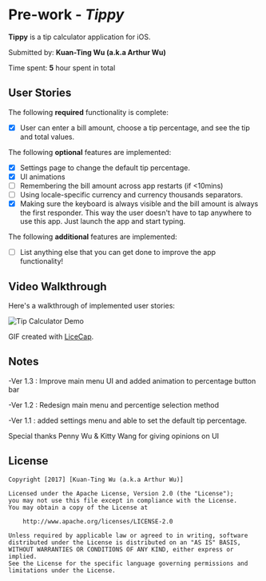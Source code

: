 # Pre-work - *Tippy*

**Tippy** is a tip calculator application for iOS.

Submitted by: **Kuan-Ting Wu (a.k.a Arthur Wu)**

Time spent: **5** hour spent in total

## User Stories

The following **required** functionality is complete:

* [X] User can enter a bill amount, choose a tip percentage, and see the tip and total values.

The following **optional** features are implemented:
* [X] Settings page to change the default tip percentage.
* [X] UI animations
* [ ] Remembering the bill amount across app restarts (if <10mins)
* [ ] Using locale-specific currency and currency thousands separators.
* [X] Making sure the keyboard is always visible and the bill amount is always the first responder. This way the user doesn't have to tap anywhere to use this app. Just launch the app and start typing.

The following **additional** features are implemented:

- [ ] List anything else that you can get done to improve the app functionality!

## Video Walkthrough 

Here's a walkthrough of implemented user stories:

<img src='http://i.imgur.com/tjS4tJe.gif' title='Tip Calculator Demo' width='' alt='Tip Calculator Demo' />




GIF created with [LiceCap](http://www.cockos.com/licecap/).

## Notes
-Ver 1.3 : Improve main menu UI and added animation to percentage button bar

-Ver 1.2 : Redesign main  menu and percentige selection method

-Ver 1.1 : added settings menu and able to set the default tip percentage.

Special thanks Penny Wu & Kitty Wang for giving opinions on UI 
## License

    Copyright [2017] [Kuan-Ting Wu (a.k.a Arthur Wu)]

    Licensed under the Apache License, Version 2.0 (the "License");
    you may not use this file except in compliance with the License.
    You may obtain a copy of the License at

        http://www.apache.org/licenses/LICENSE-2.0

    Unless required by applicable law or agreed to in writing, software
    distributed under the License is distributed on an "AS IS" BASIS,
    WITHOUT WARRANTIES OR CONDITIONS OF ANY KIND, either express or implied.
    See the License for the specific language governing permissions and
    limitations under the License.
